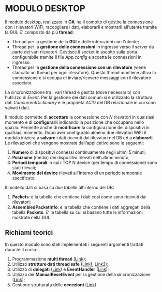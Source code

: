 # MODULO DESKTOP

Il modulo desktop, realizzato in **C#**, ha il compito di gestire la connessione con i rilevatori WiFi, raccogliere i dati, elaborarli e mostrarli all'utente tramite la GUI.
E' composto da più **thread**:
* Thread per la gestione della **GUI** e delle interazioni con l'utente;
* Thread per la **gestione delle connessioni** in ingresso verso il server da parte dei vari rilevatori. Gestisce il socket in ascolto sulla porta configurabile tramite il file *App.config* e accetta le connessioni in ingresso.
* Thread per la **gestione della connessione con un rilevatore** (viene staccato un thread per ogni rilevatore). Questo thread mantiene attiva la connessione e si occupa di inviare/ricevere messaggi con il rilevatore associato.

La sincronizzazione tra i vari thread è gestita (dove necessario) con l'utilizzo di *Event*. 
Per la gestione dei dati comuni si è utilizzato la struttura dati *ConcurrentDictionary* e le proprietà *ACID* del DB relazionale in cui sono salvati i dati.

Il modulo permette di **accettare** la connessione con *N* rilevatori in qualsiasi momento e di **configurarli** indicando la posizione che occupano nello spazio. Permette anche di **modificare** la configurazione dei dispositivi in qualsiasi momento.
Dopo aver configurato almeno due rilevatori WiFi il modulo inizierà a **salvare** i dati ricevuti dai rilevatori nel DB ed a **elaborarli**. Le rilevazioni che vengono mostrate dall'applicativo sono le seguenti:
1. **Numero** di dispositivi connessi continuamente negli ultimi 5 minuti;
2. **Posizione** (media) dei dispositivi rilevati nell'ultimo minuto;
3. **Periodi temporali** in cui i TOP N device (per tempo di connessione) sono stati rilevati;
4. **Movimento dei device** rilevati all'interno di un periodo temporale specificato.

Il modello dati si basa su *due tabelle* all'interno del DB:
1. **Packets**: è la tabella che contiene i dati così come sono ricevuti dai rilevatori;
2. **AssembledPacketInfo**: è la tabella che contiene i dati aggregati della tabella **Packets**. E' la tabella su cui si basano tutte le informazioni mostrate nella GUI.

## Richiami teorici

In questo modulo sono stati implementati i seguenti argomenti trattati durante il corso:

1. Programmazione **multi thread** ([Link](ThreadGestioneWifi.cs));
2. Utilizzo **strutture dati thread safe** ([Link1](NoConfDevice.cs#L13), [Link2](ConfDevice.cs#L12));
3. Utilizzo di **delegati** ([Link](ConfDevice.cs#L15)) e **EventHandler** ([Link](ConfDevice.cs#L23));
4. Utilizzo dei **ManualResetEvent** per la gestione della sincronizzazione ([Link](ThreadGestioneWifi.cs#L172)); 
5. Gestione strutturata delle **eccezioni** ([Link](SnifferAppException.cs)).
